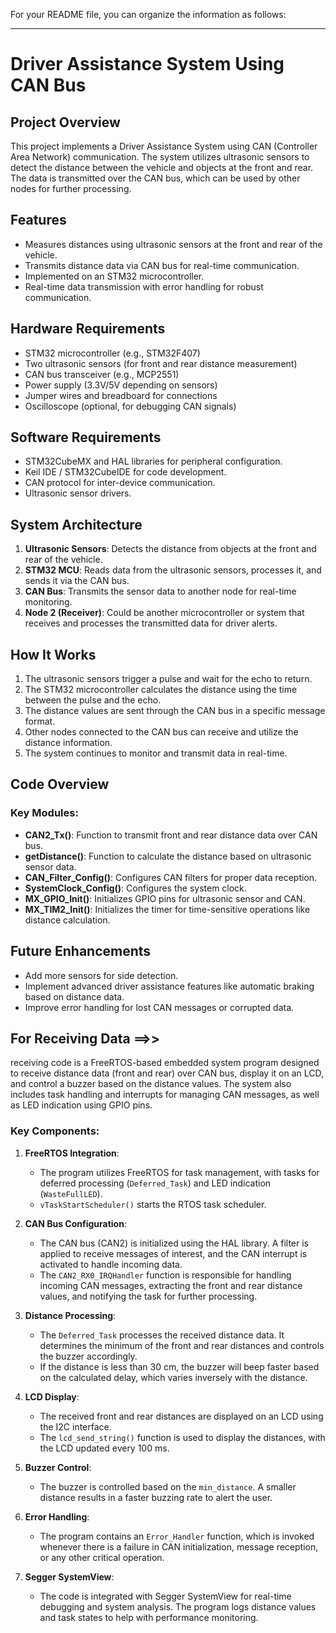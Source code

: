 For your README file, you can organize the information as follows:

---

# Driver Assistance System Using CAN Bus

## Project Overview

This project implements a Driver Assistance System using CAN (Controller Area Network) communication. The system utilizes ultrasonic sensors to detect the distance between the vehicle and objects at the front and rear. The data is transmitted over the CAN bus, which can be used by other nodes for further processing.

## Features
- Measures distances using ultrasonic sensors at the front and rear of the vehicle.
- Transmits distance data via CAN bus for real-time communication.
- Implemented on an STM32 microcontroller.
- Real-time data transmission with error handling for robust communication.

## Hardware Requirements
- STM32 microcontroller (e.g., STM32F407)
- Two ultrasonic sensors (for front and rear distance measurement)
- CAN bus transceiver (e.g., MCP2551)
- Power supply (3.3V/5V depending on sensors)
- Jumper wires and breadboard for connections
- Oscilloscope (optional, for debugging CAN signals)

## Software Requirements
- STM32CubeMX and HAL libraries for peripheral configuration.
- Keil IDE / STM32CubeIDE for code development.
- CAN protocol for inter-device communication.
- Ultrasonic sensor drivers.

## System Architecture
1. **Ultrasonic Sensors**: Detects the distance from objects at the front and rear of the vehicle.
2. **STM32 MCU**: Reads data from the ultrasonic sensors, processes it, and sends it via the CAN bus.
3. **CAN Bus**: Transmits the sensor data to another node for real-time monitoring.
4. **Node 2 (Receiver)**: Could be another microcontroller or system that receives and processes the transmitted data for driver alerts.

## How It Works
1. The ultrasonic sensors trigger a pulse and wait for the echo to return.
2. The STM32 microcontroller calculates the distance using the time between the pulse and the echo.
3. The distance values are sent through the CAN bus in a specific message format.
4. Other nodes connected to the CAN bus can receive and utilize the distance information.
5. The system continues to monitor and transmit data in real-time.

## Code Overview
### Key Modules:
- **CAN2_Tx()**: Function to transmit front and rear distance data over CAN bus.
- **getDistance()**: Function to calculate the distance based on ultrasonic sensor data.
- **CAN_Filter_Config()**: Configures CAN filters for proper data reception.
- **SystemClock_Config()**: Configures the system clock.
- **MX_GPIO_Init()**: Initializes GPIO pins for ultrasonic sensor and CAN.
- **MX_TIM2_Init()**: Initializes the timer for time-sensitive operations like distance calculation.

## Future Enhancements
- Add more sensors for side detection.
- Implement advanced driver assistance features like automatic braking based on distance data.
- Improve error handling for lost CAN messages or corrupted data.





## For Receiving Data ==>>
receiving code is a FreeRTOS-based embedded system program designed to receive distance data (front and rear) over CAN bus, display it on an LCD, and control a buzzer based on the distance values. The system also includes task handling and interrupts for managing CAN messages, as well as LED indication using GPIO pins.

### Key Components:
1. **FreeRTOS Integration**:
   - The program utilizes FreeRTOS for task management, with tasks for deferred processing (`Deferred_Task`) and LED indication (`WasteFullLED`).
   - `vTaskStartScheduler()` starts the RTOS task scheduler.
   
2. **CAN Bus Configuration**:
   - The CAN bus (CAN2) is initialized using the HAL library. A filter is applied to receive messages of interest, and the CAN interrupt is activated to handle incoming data.
   - The `CAN2_RX0_IRQHandler` function is responsible for handling incoming CAN messages, extracting the front and rear distance values, and notifying the task for further processing.
   
3. **Distance Processing**:
   - The `Deferred_Task` processes the received distance data. It determines the minimum of the front and rear distances and controls the buzzer accordingly.
   - If the distance is less than 30 cm, the buzzer will beep faster based on the calculated delay, which varies inversely with the distance.

4. **LCD Display**:
   - The received front and rear distances are displayed on an LCD using the I2C interface.
   - The `lcd_send_string()` function is used to display the distances, with the LCD updated every 100 ms.

5. **Buzzer Control**:
   - The buzzer is controlled based on the `min_distance`. A smaller distance results in a faster buzzing rate to alert the user.

6. **Error Handling**:
   - The program contains an `Error_Handler` function, which is invoked whenever there is a failure in CAN initialization, message reception, or any other critical operation.

7. **Segger SystemView**:
   - The code is integrated with Segger SystemView for real-time debugging and system analysis. The program logs distance values and task states to help with performance monitoring.





